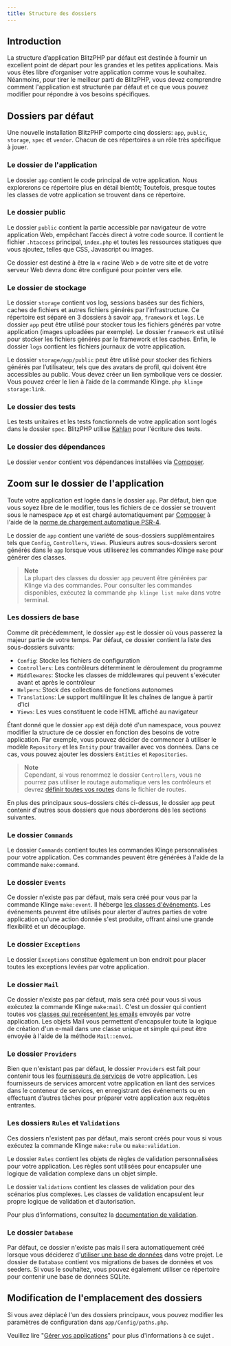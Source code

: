 ```yaml
---
title: Structure des dossiers
---
```


<a name="intoduction"></a>
## Introduction

La structure d’application BlitzPHP par défaut est destinée à fournir un excellent point de départ pour les grandes et les petites applications. Mais vous êtes libre d’organiser votre application comme vous le souhaitez. Néanmoins, pour tirer le meilleur parti de BlitzPHP, vous devez comprendre comment l'application est structurée par défaut et ce que vous pouvez modifier pour répondre à vos besoins spécifiques.

<a name="dossiers-par-defaut"></a>
## Dossiers par défaut

Une nouvelle installation BlitzPHP comporte cinq dossiers: `app`, `public`, `storage`, `spec` et `vendor`. Chacun de ces répertoires a un rôle très spécifique à jouer.

<a name="le-dossier-de-l-application"></a>
### Le dossier de l'application

Le dossier `app` contient le code principal de votre application. Nous explorerons ce répertoire plus en détail bientôt; Toutefois, presque toutes les classes de votre application se trouvent dans ce répertoire.

<a name="le-dossier-public"></a>
### Le dossier public

Le dossier `public` contient la partie accessible par navigateur de votre application Web, empêchant l’accès direct à votre code source. Il contient le fichier `.htaccess` principal, `index.php` et toutes les ressources statiques que vous ajoutez, telles que CSS, Javascript ou images.

Ce dossier est destiné à être la « racine Web » de votre site et de votre serveur Web devra donc être configuré pour pointer vers elle.

<a name="le-dossier-de-stockage"></a>
### Le dossier de stockage

Le dossier `storage` contient vos log, sessions basées sur des fichiers, caches de fichiers et autres fichiers générés par l’infrastructure. Ce répertoire est séparé en 3 dossiers à savoir `app`, `framework` et `logs`. Le dossier `app` peut être utilisé pour stocker tous les fichiers générés par votre application (images uploadées par exemple). Le dossier `framework` est utilisé pour stocker les fichiers générés par le framework et les caches. Enfin, le dossier `logs` contient les fichiers journaux de votre application.

Le dossier `storage/app/public` peut être utilisé pour stocker des fichiers générés par l’utilisateur, tels que des avatars de profil, qui doivent être accessibles au public. Vous devez créer un lien symbolique vers ce dossier. Vous pouvez créer le lien à l’aide de la commande Klinge. `php klinge storage:link`.

<a name="le-dossier-des-tests"></a>
### Le dossier des tests

Les tests unitaires et les tests fonctionnels de votre application sont logés dans le dossier `spec`. BlitzPHP utilise [Kahlan](https://kahlan.github.io/docs/) pour l'écriture des tests.

<a name="le-dossier-des-dependances"></a>
### Le dossier des dépendances

Le dossier `vendor` contient vos dépendances installées via [Composer](https://getcomposer.org/).

<a name="zoom-sur-le-dossier-de-l-application"></a>
## Zoom sur le dossier de l'application

Toute votre application est logée dans le dossier `app`. Par défaut, bien que vous soyez libre de le modifier, tous les fichiers de ce dossier se trouvent sous le namespace `App` et est chargé automatiquement par [Composer](https://getcomposer.org/) à l'aide de la [norme de chargement automatique PSR-4](https://www.php-fig.org/psr/psr-4/).

Le dossier de `app` contient une variété de sous-dossiers supplémentaires tels que `Config`, `Controllers`, `Views`. Plusieurs autres sous-dossiers seront générés dans le `app` lorsque vous utiliserez les commandes Klinge `make` pour générer des classes.

> **Note**  
> La plupart des classes du dossier `app` peuvent être générées par Klinge via des commandes. Pour consulter les commandes disponibles, exécutez la commande `php klinge list make` dans votre terminal.

<a name="les-dossiers-de-base"></a>
### Les dossiers de base

Comme dit précédemment, le dossier `app` est le dossier où vous passerez la majeur partie de votre temps. Par défaut, ce dossier contient la liste des sous-dossiers suivants:
* `Config`: Stocke les fichiers de configuration
* `Controllers`: Les contrôleurs déterminent le déroulement du programme
* `Middlewares`: Stocke les classes de middlewares qui peuvent s'exécuter avant et après le contrôleur
* `Helpers`: Stock des collections de fonctions autonomes
* `Translations`: Le support multilingue lit les chaînes de langue à partir d'ici
* `Views`: Les vues constituent le code HTML affiché au navigateur

Étant donné que le dossier `app` est déjà doté d'un namespace, vous pouvez modifier la structure de ce dossier en fonction des besoins de votre application. Par exemple, vous pouvez décider de commencer à utiliser le modèle `Repository` et les `Entity` pour travailler avec vos données. Dans ce cas, vous pouvez ajouter les dossiers `Entities` et `Repositories`.

> **Note**  
> Cependant, si vous renommez le dossier `Controllers`, vous ne pourrez pas utiliser le routage automatique vers les contrôleurs et devrez [définir toutes vos routes](/docs/{version}/routage) dans le fichier de routes.

En plus des principaux sous-dossiers cités ci-dessus, le dossier `app` peut contenir d'autres sous dossiers que nous aborderons dès les sections suivantes.

<a name="le-dossier-commands"></a>
### Le dossier `Commands`

Le dossier `Commands` contient toutes les commandes Klinge personnalisées pour votre application. Ces commandes peuvent être générées à l'aide de la commande `make:command`.

<a name="le-dossier-events"></a>
### Le dossier `Events`

Ce dossier n'existe pas par défaut, mais sera créé pour vous par la commande Klinge `make:event`. Il héberge [les classes d'événements](/docs/{version}/evenements). Les événements peuvent être utilisés pour alerter d'autres parties de votre application qu'une action donnée s'est produite, offrant ainsi une grande flexibilité et un découplage.

<a name="le-dossier-exceptions"></a>
### Le dossier `Exceptions`

Le dossier `Exceptions` constitue également un bon endroit pour placer toutes les exceptions levées par votre application.

<a name="le-dossier-mail"></a>
### Le dossier `Mail`

Ce dossier n'existe pas par défaut, mais sera créé pour vous si vous exécutez la commande Klinge `make:mail`. C'est un dossier qui contient toutes vos [classes qui représentent les emails](/docs/{version}/email) envoyés par votre application. Les objets Mail vous permettent d'encapsuler toute la logique de création d'un e-mail dans une classe unique et simple qui peut être envoyée à l'aide de la méthode `Mail::envoi`.

<a name="le-dossier-providers"></a>
### Le dossier `Providers`

Bien que n'existant pas par défaut, le dossier `Providers` est fait pour contenir tous les [fournisseurs de services](/docs/{version}/conteneur) de votre application. Les fournisseurs de services amorcent votre application en liant des services dans le conteneur de services, en enregistrant des événements ou en effectuant d’autres tâches pour préparer votre application aux requêtes entrantes.

<a name="le-dossier-rules"></a>
### Les dossiers `Rules` et `Validations`

Ces dossiers n'existent pas par défaut, mais seront créés pour vous si vous exécutez la commande Klinge `make:rule` ou `make:validation`. 

Le dossier `Rules` contient les objets de règles de validation personnalisées pour votre application. Les règles sont utilisées pour encapsuler une logique de validation complexe dans un objet simple. 

Le dossier `Validations` contient les classes de validation pour des scénarios plus complexes. Les classes de validation encapsulent leur propre logique de validation et d’autorisation.

Pour plus d’informations, consultez la [documentation de validation](/docs/{version}/validation).

<a name="le-dossier-database"></a>
### Le dossier `Database`

Par défaut, ce dossier n'existe pas mais il sera automatiquement créé lorsque vous déciderez d'[utiliser une base de données](/docs/{version}/base-de-donnees) dans votre projet. Le dossier de `Database` contient vos migrations de bases de données et vos seeders. Si vous le souhaitez, vous pouvez également utiliser ce répertoire pour contenir une base de données SQLite.

<a name="modification-de-l-emplacement-des-dossiers"></a>
## Modification de l'emplacement des dossiers

Si vous avez déplacé l'un des dossiers principaux, vous pouvez modifier les paramètres de configuration dans `app/Config/paths.php`.

Veuillez lire "[Gérer vos applications](/docs/{version}/gerez-vos-applications)" pour plus d'informations à ce sujet .